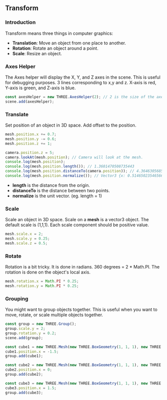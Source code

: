 ## Transform

### Introduction

Transform means three things in computer graphics:

- **Translation**: Move an object from one place to another.
- **Rotation**: Rotate an object around a point.
- **Scale**: Resize an object.

### Axes Helper

The Axes helper will display the X, Y, and Z axes in the scene. This is useful for debugging purposes. 3 lines
corresponding to x,y and z. X-axis is red, Y-axis is green, and Z-axis is blue.

```javascript
const axesHelper = new THREE.AxesHelper(2); // 2 is the size of the axes;
scene.add(axesHelper);
```

### Translate

Set position of an object in 3D space. Add offset to the position.

```javascript
mesh.position.x += 0.7;
mesh.position.y -= 0.6;
mesh.position.z += 1;

camera.position.z = 5;
camera.lookAt(mesh.position); // Camera will look at the mesh.
console.log(mesh.position);
console.log(mesh.position.length()); // 1.3601470508735443
console.log(mesh.position.distanceTo(camera.position)); // 4.364630568559039
console.log(mesh.position.normalize()); // Vector3 {x: 0.5146502354656655, y: -0.4411287732562847, z: 0.7352146220938078}
```

- **length** is the distance from the origin.
- **distanceTo** is the distance between two points.
- **normalize** is the unit vector. (eg. length = 1)

### Scale

Scale an object in 3D space. Scale on a **mesh** is a vector3 object. The default scale is (1,1,1). Each scale component should be positive value.

```javascript
mesh.scale.x = 2;
mesh.scale.y = 0.25;
mesh.scale.z = 0.5;
```

### Rotate

Rotation is a bit tricky. It is done in radians. 360 degrees = 2 \* Math.PI. The rotation is done on the object's local axis.

```javascript
mesh.rotation.x = Math.PI * 0.25;
mesh.rotation.y = Math.PI * 0.25;
```

### Grouping

You might want to group objects together. This is useful when you want to move, rotate, or scale multiple objects together.

```javascript
const group = new THREE.Group();
group.scale.y = 2;
group.rotation.y = 0.2;
scene.add(group);

const cube1 = new THREE.Mesh(new THREE.BoxGeometry(1, 1, 1), new THREE.MeshBasicMaterial({ color: 0xff0000 }));
cube1.position.x = -1.5;
group.add(cube1);

const cube2 = new THREE.Mesh(new THREE.BoxGeometry(1, 1, 1), new THREE.MeshBasicMaterial({ color: 0xff0000 }));
cube2.position.x = 0;
group.add(cube2);

const cube3 = new THREE.Mesh(new THREE.BoxGeometry(1, 1, 1), new THREE.MeshBasicMaterial({ color: 0xff0000 }));
cube3.position.x = 1.5;
group.add(cube3);
```

